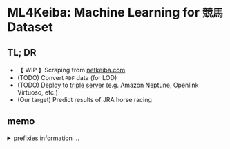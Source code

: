 # ML4Keiba: Machine Learning for `競馬` Dataset

## TL; DR

- 【 WIP 】Scraping from [netkeiba.com](https://www.netkeiba.com/)
- (TODO) Convert `RDF` data (for LOD)
- (TODO) Deploy to [triple server](https://en.wikipedia.org/wiki/Triplestore) (e.g. Amazon Neptune, Openlink Virtuoso, etc.)
- (Our target) Predict results of JRA horse racing

## memo

<details>
<summary>prefixies information ... </summary>

#### prefix

```sparql
@prefix netkeiba: <https://db.netkeiba.com/> .
@prefix race: <https://db.netkeiba.com/race/> .

# @prefix tansho: <https://db.netkeiba.com/race/win#> .
# @prefix fukusho: <https://db.netkeiba.com/race/place#> .
# @prefix wakutan: <https://db.netkeiba.com/race/bracket_exacta#> .
# @prefix wakuren: <https://db.netkeiba.com/race/bracket_quinella#> .
# @prefix wide: <https://db.netkeiba.com/race/quinella_place#> .
# @prefix umatan: <https://db.netkeiba.com/race/exacta#> .
# @prefix umaren: <https://db.netkeiba.com/race/quinella#> .
# @prefix sanrenpuku: <https://db.netkeiba.com/race/trio#> .
# @prefix sanrentan: <https://db.netkeiba.com/race/trifecta#> .

@prefix baken: <https://db.netkeiba.com/race/baken/> .
@prefix horse_number: <https://db.netkeiba.com/race/horse_number#> .
@prefix post_position: <https://db.netkeiba.com/race/post_position#> .
```

#### race

- `race:track` : 芝，ダート，障害
- `race:direction` : 右，左，直線，None（※障害）
- `race:distance` : 走行距離
- `race:weather` : 天気
- `race:going` : 地面の状態
- `race:start_at` : 発走時刻
- `race:title` : レースのタイトル
- `race:grade` : レースの格付
- `race:date` : 開催日
- `race:round` : XX 回目の開催
- `race:course` : 開催場所
- `race:days` : XX 日目
- `race:requirement` : 出場要件
- `race:rule` : 参加制限
- `race:dividend` : 配当
  - [] : 空白ノード
    - `baken:type` : 馬券の種別
    - `baken:number` : 的中番号
    - `baken:dividend` : 配当
    - `baken:rank` : 人気
      - （以下同様）
- `race:spacing_on_corner` : spacing_on_corner: コーナーでの配置
  - spacing_on_corner:1 spacing_on_corner:2 spacing_on_corner:3 spacing_on_corner:4
- `race:laptime` : ラップタイム（規定距離ごとの時間）
- `race:pacemaker` : 先頭の通過タイム（累計時間）
- `horse_number:X`: 馬番
- `post_position:X` : 枠番
- `race:finishing_order` : 着順
- `race:runner` : 出走馬一覧

#### horse

```sparql
@prefix netkeiba: <https://db.netkeiba.com/> .
@prefix horse: <https://db.netkeiba.com/horse/> .
@prefix sire: <https://db.netkeiba.com/horse/sire/> .
@prefix bms: <https://db.netkeiba.com/horse/bms/> .

@prefix trainer: <https://db.netkeiba.com/trainer/> .
@prefix owner: <https://db.netkeiba.com/owner/> .
@prefix breeder: <https://db.netkeiba.com/breeder/> .

@prefix relation: <https://db.netkeiba.com/horse/ped#> .
@prefix result: <https://db.netkeiba.com/horse/result#> .
@prefix result_sire: <https://db.netkeiba.com/horse//sire/result#> .
@prefix result_bms: <https://db.netkeiba.com/horse/bms/result#> .
```

- `horse:stallion` : 種牡馬かどうか（Boolean）
- `horse:birthday` : 生年月日
- `horse:trainer` : 調教師
- `horse:owner` : owner: 馬主
- `horse:breeder` :breeder: 生産者
- `horse:country` :country: 産地
- `horse:sale_price` :sale_price: セリ取引価格
- `horse:prize_total` : 総獲得賞金
- `horse:win` : １着
- `horse:second` : ２着
- `horse:third` : ３着
- `horse:lose` : ４着以降
- `horse:race_total` : 総レース数
- `relation:XX` :
  - 父 母 父父 父母 母父 母母 父父父 父父母 父母父 父母母 母父父 母父母 母母父 母母母 父父父父 父父父母 父父母父 父父母母 父母父父 父母父母 父母母父 父母母母 母父父父 母父父母 母父母父 母父母母 母母父父 母母父母 母母母父 母母母母 父父父父父 父父父父母 父父父母父 父父父母母 父父母父父 父父母父母 父父母母父 父父母母母 父母父父父 父母父父母 父母父母父 父母父母母 父母母父父 父母母父母 父母母母父 父母母母母 母父父父父 母父父父母 母父父母父 母父父母母 母父母父父 母父母父母 母父母母父 母父母母母 母母父父父 母母父父母 母母父母父 母母父母母 母母母父父 母母母父母 母母母母父 母母母母母
  - ただし，「父＝`f`」「母＝`m`」で表記
  <!-- cf. https://www.asahi-net.or.jp/~ax2s-kmtn/internet/rdf/rdf-primer.html -->
- `result:RACE_ID`
  - [] : 空白ノード
    - `horse:running`: 参加レース
    - `horse:finishing_order` : 着順
    - `horse:odds` : 単勝
    - `horse:odds_rank` : 人気
    - `horse:sex` : 性別
    - `horse:age` : 年齢
    - `horse:weight` : 体重
    - `horse:gain` : 体重変化(前走比)
    - `horse:impost` : 斤量
    - `horse:racetime` : タイム
    - `horse:margin` : 着差通過
    - `horse:spurt` : 上り
    - `horse:jockey` : 騎手
    - `horse:trainer`: 調教師
    - `horse:owner` : 馬主
    - `horse:prize_money` : 賞金(万円)

#### sire / bms (horse の特殊例？)

- horse
  - `horse:years_sire`: 種牡馬として活躍した年のリスト
  - `result_sire:YYYY`
    - [] : 空白ノード
      - `sire:rank` : 順位
      - `sire:run_horse` : 出走頭数
      - `sire:win_horse` : 勝馬頭数
      - `sire:run_total` : 出走回数
      - `sire:win_total` : 勝利回数
      - `sire:grade_run` : 重賞/出走
      - `sire:grade_win` : 重賞/勝利
      - `sire:special_run` : 特別/出走
      - `sire:special_win` : 特別/勝利
      - `sire:general_run` : 平場/出走
      - `sire:general_win` : 平場/勝利
      - `sire:turf_run` : 芝/出走
      - `sire:turf_win` : 芝/勝利
      - `sire:dart_run` : ダート/出走
      - `sire:dart_win` : ダート/勝利
      - `sire:win_ratio` : 勝馬率
      - `sire:eanings_index` : EI
      - `sire:prize_total` : 入着賞金(万円)
      - `sire:distance_avg_turf` : 平均距離(芝)
      - `sire:distance_avg_dart` : 平均距離(ダ)
      - `sire:representative` : 代表馬
  - `horse:years_bms`: 種牡馬として活躍した年のリスト
  - `result_bms:YYYY`
    - [] : 空白ノード
      - `bms:rank` : 順位
      - `bms:run_horse` : 出走頭数
      - `bms:win_horse` : 勝馬頭数
      - `bms:run_total` : 出走回数
      - `bms:win_total` : 勝利回数
      - `bms:grade_run` : 重賞/出走
      - `bms:grade_win` : 重賞/勝利
      - `bms:special_run` : 特別/出走
      - `bms:special_win` : 特別/勝利
      - `bms:general_run` : 平場/出走
      - `bms:general_win` : 平場/勝利
      - `bms:turf_run` : 芝/出走
      - `bms:turf_win` : 芝/勝利
      - `bms:dart_run` : ダート/出走
      - `bms:dart_win` : ダート/勝利
      - `bms:win_ratio` : 勝馬率
      - `bms:eanings_index` : EI
      - `bms:prize_total` : 入着賞金(万円)
      - `bms:distance_avg_turf` : 平均距離(芝)
      - `bms:distance_avg_dart` : 平均距離(ダ)
      - `bms:representative` : 代表馬

</details>
